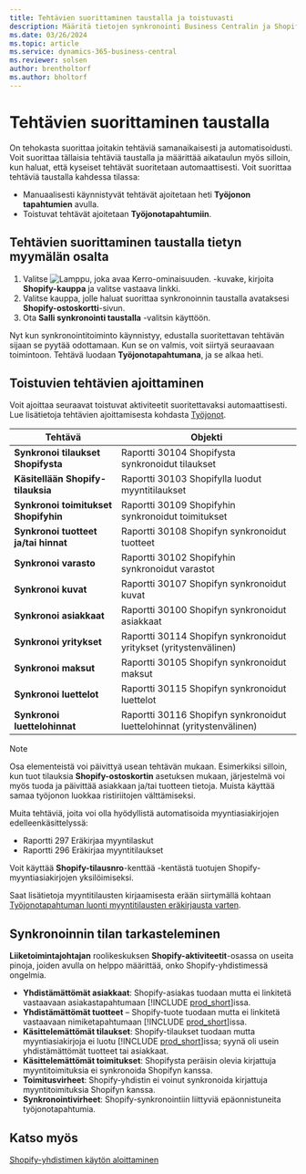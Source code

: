 ```yaml
---
title: Tehtävien suorittaminen taustalla ja toistuvasti
description: Määritä tietojen synkronointi Business Centralin ja Shopifyn välillä taustalla.
ms.date: 03/26/2024
ms.topic: article
ms.service: dynamics-365-business-central
ms.reviewer: solsen
author: brentholtorf
ms.author: bholtorf
---
```


# Tehtävien suorittaminen taustalla

On tehokasta suorittaa joitakin tehtäviä samanaikaisesti ja automatisoidusti. Voit suorittaa tällaisia tehtäviä taustalla ja määrittää aikataulun myös silloin, kun haluat, että kyseiset tehtävät suoritetaan automaattisesti. Voit suorittaa tehtäviä taustalla kahdessa tilassa:

- Manuaalisesti käynnistyvät tehtävät ajoitetaan heti **Työjonon tapahtumien** avulla.
- Toistuvat tehtävät ajoitetaan **Työjonotapahtumiin**.

## Tehtävien suorittaminen taustalla tietyn myymälän osalta

1. Valitse ![Lamppu, joka avaa Kerro-ominaisuuden.](../media/ui-search/search_small.png "Kerro, mitä haluat tehdä") -kuvake, kirjoita **Shopify-kauppa** ja valitse vastaava linkki.
2. Valitse kauppa, jolle haluat suorittaa synkronoinnin taustalla avataksesi **Shopify-ostoskortti**-sivun.
3. Ota **Salli synkronointi taustalla** -valitsin käyttöön.

Nyt kun synkronointitoiminto käynnistyy, edustalla suoritettavan tehtävän sijaan se pyytää odottamaan. Kun se on valmis, voit siirtyä seuraavaan toimintoon. Tehtävä luodaan **Työjonotapahtumana**, ja se alkaa heti.

## Toistuvien tehtävien ajoittaminen

Voit ajoittaa seuraavat toistuvat aktiviteetit suoritettavaksi automaattisesti. Lue lisätietoja tehtävien ajoittamisesta kohdasta [Työjonot](../admin-job-queues-schedule-tasks.md).

|Tehtävä|Objekti|
|------|------------|
|**Synkronoi tilaukset Shopifysta**|Raportti 30104 Shopifysta synkronoidut tilaukset|
|**Käsitellään Shopify-tilauksia**|Raportti 30103 Shopifylla luodut myyntitilaukset|
|**Synkronoi toimitukset Shopifyhin**|Raportti 30109 Shopifyhin synkronoidut toimitukset|
|**Synkronoi tuotteet ja/tai hinnat**|Raportti 30108 Shopifyn synkronoidut tuotteet|
|**Synkronoi varasto**|Raportti 30102 Shopifyhin synkronoidut varastot|
|**Synkronoi kuvat**|Raportti 30107 Shopifyn synkronoidut kuvat|
|**Synkronoi asiakkaat**|Raportti 30100 Shopifyn synkronoidut asiakkaat|
|**Synkronoi yritykset**|Raportti 30114 Shopifyn synkronoidut yritykset (yritystenvälinen)|
|**Synkronoi maksut**|Raportti 30105 Shopifyn synkronoidut maksut|
|**Synkronoi luettelot**|Raportti 30115 Shopifyn synkronoidut luettelot|
|**Synkronoi luettelohinnat**|Raportti 30116 Shopifyn synkronoidut luettelohinnat (yritystenvälinen)|

> [!NOTE]
> Osa elementeistä voi päivittyä usean tehtävän mukaan. Esimerkiksi silloin, kun tuot tilauksia **Shopify-ostoskortin** asetuksen mukaan, järjestelmä voi myös tuoda ja päivittää asiakkaan ja/tai tuotteen tietoja. Muista käyttää samaa työjonon luokkaa ristiriitojen välttämiseksi.

Muita tehtäviä, joita voi olla hyödyllistä automatisoida myyntiasiakirjojen edelleenkäsittelyssä:

- Raportti 297 Eräkirjaa myyntilaskut
- Raportti 296 Eräkirjaa myyntitilaukset

Voit käyttää **Shopify-tilausnro**-kenttää -kentästä tuotujen Shopify-myyntiasiakirjojen yksilöimiseksi.

Saat lisätietoja myyntitilausten kirjaamisesta erään siirtymällä kohtaan [Työjonotapahtuman luonti myyntitilausten eräkirjausta varten](../ui-batch-posting.md#to-create-a-job-queue-entry-for-batch-posting-of-sales-orders).

## Synkronoinnin tilan tarkasteleminen

**Liiketoimintajohtajan** roolikeskuksen **Shopify-aktiviteetit**-osassa on useita pinoja, joiden avulla on helppo määrittää, onko Shopify-yhdistimessä ongelmia.

- **Yhdistämättömät asiakkaat**: Shopify-asiakas tuodaan mutta ei linkitetä vastaavaan asiakastapahtumaan [!INCLUDE [prod_short](../includes/prod_short.md)]issa.
- **Yhdistämättömät tuotteet** – Shopify-tuote tuodaan mutta ei linkitetä vastaavaan nimiketapahtumaan [!INCLUDE [prod_short](../includes/prod_short.md)]issa.
- **Käsittelemättömät tilaukset**: Shopify-tilaukset tuodaan mutta myyntiasiakirjoja ei luotu [!INCLUDE [prod_short](../includes/prod_short.md)]issa; syynä oli usein yhdistämättömät tuotteet tai asiakkaat.
- **Käsittelemättömät toimitukset**: Shopifysta peräisin olevia kirjattuja myyntitoimituksia ei synkronoida Shopifyn kanssa.
- **Toimitusvirheet**: Shopify-yhdistin ei voinut synkronoida kirjattuja myyntitoimituksia Shopifyn kanssa.
- **Synkronointivirheet**: Shopify-synkronointiin liittyviä epäonnistuneita työjonotapahtumia.

## Katso myös

[Shopify-yhdistimen käytön aloittaminen](get-started.md)  
